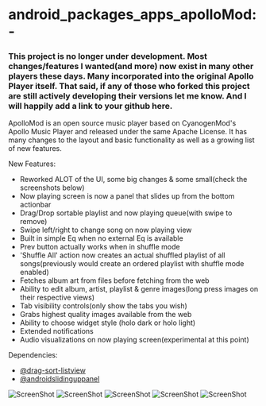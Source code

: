android_packages_apps_apolloMod:-
===============================
### This project is no longer under development. Most changes/features I wanted(and more) now exist in many other players these days. Many incorporated into the original Apollo Player itself. That said, if any of those who forked this project are still actively developing their versions let me know. And I will happily add a link to your github here. 

ApolloMod is an open source music player based on CyanogenMod's Apollo Music Player and released under the same Apache License. It has many changes to the layout and basic functionality as well as a growing list of new features. 

New Features:
- Reworked ALOT of the UI, some big changes & some small(check the screenshots below)
- Now playing screen is now a panel that slides up from the bottom actionbar
- Drag/Drop sortable playlist and now playing queue(with swipe to remove)
- Swipe left/right to change song on now playing view
- Built in simple Eq when no external Eq is available
- Prev button actually works when in shuffle mode
- 'Shuffle All' action now creates an actual shuffled playlist of all songs(previously would create an ordered playlist with shuffle mode enabled)
- Fetches album art from files before fetching from the web
- Ability to edit album, artist, playlist & genre images(long press images on their respective views)
- Tab visibility controls(only show the tabs you wish)
- Grabs highest quality images available from the web
- Ability to choose widget style (holo dark or holo light)
- Extended notifications
- Audio visualizations on now playing screen(experimental at this point)


Dependencies:
- [@drag-sort-listview](https://github.com/bauerca/drag-sort-listview)
- [@androidslidinguppanel](https://github.com/umano/AndroidSlidingUpPanel)


![ScreenShot](http://i.imgur.com/Iakefls.png)
![ScreenShot](http://i.imgur.com/YloLK1j.png)
![ScreenShot](http://i.imgur.com/UO0g9Ld.png)
![ScreenShot](http://i.imgur.com/H8wPy7S.png)
![ScreenShot](http://i.imgur.com/c3hXciO.png)
